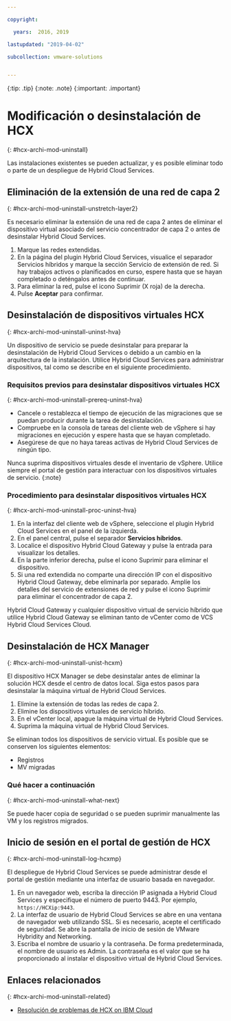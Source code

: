 ```yaml
---

copyright:

  years:  2016, 2019

lastupdated: "2019-04-02"

subcollection: vmware-solutions


---
```


{:tip: .tip}
{:note: .note}
{:important: .important}

# Modificación o desinstalación de HCX
{: #hcx-archi-mod-uninstall}

Las instalaciones existentes se pueden actualizar, y es posible eliminar todo o parte de un despliegue de Hybrid Cloud Services.

##  Eliminación de la extensión de una red de capa 2
{: #hcx-archi-mod-uninstall-unstretch-layer2}

Es necesario eliminar la extensión de una red de capa 2 antes de eliminar el dispositivo virtual asociado del servicio concentrador de capa 2 o antes de desinstalar Hybrid Cloud Services.

1. Marque las redes extendidas.
2. En la página del plugin Hybrid Cloud Services, visualice el separador Servicios híbridos y marque la sección Servicio de extensión de red. Si hay trabajos activos o planificados en curso, espere hasta que se hayan completado o deténgalos antes de continuar.
3. Para eliminar la red, pulse el icono Suprimir (X roja) de la derecha.
4. Pulse **Aceptar** para confirmar.

## Desinstalación de dispositivos virtuales HCX
{: #hcx-archi-mod-uninstall-uninst-hva}

Un dispositivo de servicio se puede desinstalar para preparar la desinstalación de Hybrid Cloud Services o debido a un cambio en la arquitectura de la instalación. Utilice Hybrid Cloud Services para administrar dispositivos, tal como se describe en el siguiente procedimiento.

### Requisitos previos para desinstalar dispositivos virtuales HCX
{: #hcx-archi-mod-uninstall-prereq-uninst-hva}

* Cancele o restablezca el tiempo de ejecución de las migraciones que se puedan producir durante la tarea de desinstalación.
* Compruebe en la consola de tareas del cliente web de vSphere si hay migraciones en ejecución y espere hasta que se hayan completado.
* Asegúrese de que no haya tareas activas de Hybrid Cloud Services de ningún tipo.

Nunca suprima dispositivos virtuales desde el inventario de vSphere. Utilice siempre el portal de gestión para interactuar con los dispositivos virtuales de servicio.
{:note}

### Procedimiento para desinstalar dispositivos virtuales HCX
{: #hcx-archi-mod-uninstall-proc-uninst-hva}

1. En la interfaz del cliente web de vSphere, seleccione el plugin Hybrid Cloud Services en el panel de la izquierda.
2. En el panel central, pulse el separador **Servicios híbridos**.
3. Localice el dispositivo Hybrid Cloud Gateway y pulse la entrada para visualizar los detalles.
4. En la parte inferior derecha, pulse el icono Suprimir para eliminar el dispositivo.
5. Si una red extendida no comparte una dirección IP con el dispositivo Hybrid Cloud Gateway, debe eliminarla por separado. Amplíe los detalles del servicio de extensiones de red y pulse el icono Suprimir para eliminar el concentrador de capa 2.

Hybrid Cloud Gateway y cualquier dispositivo virtual de servicio híbrido que utilice Hybrid Cloud Gateway se eliminan tanto de vCenter como de VCS Hybrid Cloud Services Cloud.

## Desinstalación de HCX Manager
{: #hcx-archi-mod-uninstall-unist-hcxm}

El dispositivo HCX Manager se debe desinstalar antes de eliminar la solución HCX desde el centro de datos local. Siga estos pasos para desinstalar la máquina virtual de Hybrid Cloud Services.

1. Elimine la extensión de todas las redes de capa 2.
2. Elimine los dispositivos virtuales de servicio híbrido.
3. En el vCenter local, apague la máquina virtual de Hybrid Cloud Services.
4. Suprima la máquina virtual de Hybrid Cloud Services.

Se eliminan todos los dispositivos de servicio virtual. Es posible que se conserven los siguientes elementos:
* Registros
* MV migradas

### Qué hacer a continuación
{: #hcx-archi-mod-uninstall-what-next}

Se puede hacer copia de seguridad o se pueden suprimir manualmente las VM y los registros migrados.

## Inicio de sesión en el portal de gestión de HCX
{: #hcx-archi-mod-uninstall-log-hcxmp}

El despliegue de Hybrid Cloud Services se puede administrar desde el portal de gestión mediante una interfaz de usuario basada en navegador.

1. En un navegador web, escriba la dirección IP asignada a Hybrid Cloud Services y especifique el número de puerto 9443. Por ejemplo, `https://HCXip:9443`.
2. La interfaz de usuario de Hybrid Cloud Services se abre en una ventana de navegador web utilizando SSL. Si es necesario, acepte el certificado de seguridad. Se abre la pantalla de inicio de sesión de VMware Hybridity and Networking.
3. Escriba el nombre de usuario y la contraseña. De forma predeterminada, el nombre de usuario es Admin. La contraseña es el valor que se ha proporcionado al instalar el dispositivo virtual de Hybrid Cloud Services.

## Enlaces relacionados
{: #hcx-archi-mod-uninstall-related}

* [Resolución de problemas de HCX on IBM Cloud](/docs/services/vmwaresolutions/archiref/hcx-archi?topic=vmware-solutions-hcx-archi-trbl)
